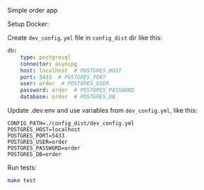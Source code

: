 Simple order app

Setup Docker:

Create `dev_config.yml` file in `config_dist` dir like this:

```yaml
db:
    type: postgresql
    connector: asyncpg
    host: localhost  # POSTGRES_HOST
    port: 5433  # POSTGRES_PORT
    user: order  # POSTGRES_USER
    password: order  # POSTGRES_PASSWORD
    database: order  # POSTGRES_DB
```

Update .dev.env and use variables from `dev_config.yml`, like this:

```
CONFIG_PATH=./config_dist/dev_config.yml
POSTGRES_HOST=localhost
POSTGRES_PORT=5433
POSTGRES_USER=order
POSTGRES_PASSWORD=order
POSTGRES_DB=order
```

Run tests:

```bash
make test
```

